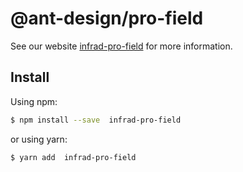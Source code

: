 # @ant-design/pro-field

See our website [infrad-pro-field](https://procomponent.ant.design/) for more information.

## Install

Using npm:

```bash
$ npm install --save  infrad-pro-field
```

or using yarn:

```bash
$ yarn add  infrad-pro-field
```
